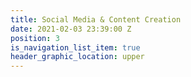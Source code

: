 ```yaml
---
title: Social Media & Content Creation
date: 2021-02-03 23:39:00 Z
position: 3
is_navigation_list_item: true
header_graphic_location: upper
---
```


